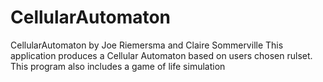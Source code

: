 # CellularAutomaton
CellularAutomaton by Joe Riemersma and Claire Sommerville This application produces a Cellular Automaton based on users chosen rulset. This program also includes a game of life simulation
